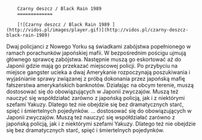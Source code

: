 
        Czarny deszcz / Black Rain 1989 
        =============
        
        [![Czarny deszcz / Black Rain 1989 ](http://vidos.pl/images/player.gif)](http://vidos.pl/czarny-deszcz-black-rain-1989)
        
        
 Dwaj policjanci z Nowego Yorku są świadkami zabójstwa popełnionego w ramach porachunków japońskiej mafii. W bezpośrednim pościgu ujmują głównego sprawcę zabójstwa. Następnie muszą go eskortować aż do Japonii gdzie mają go przekazać miejscowej policji. Po przybyciu na miejsce gangster ucieka a dwaj Amerykanie rozpoczynają poszukiwania i wyjaśnianie sprawy związanej z próbą dokonania przez japońską mafię fałszerstwa amerykańskich banknotów. Działając na obcym terenie, muszą dostosować się do obowiązujących w Japonii zwyczajów. Muszą też nauczyć się współdziałać zarówno z japońską policją, jak i z niektórymi szefami Yakuzy. Dlatego też nie obejdzie się bez dramatycznych starć, spięć i śmiertelnych pojedynków.  ... dostosować się do obowiązujących w Japonii zwyczajów. Muszą też nauczyć się współdziałać zarówno z japońską policją, jak i z niektórymi szefami Yakuzy. Dlatego też nie obejdzie się bez dramatycznych starć, spięć i śmiertelnych pojedynków.
    